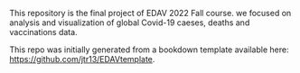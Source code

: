 This repository is the final project of EDAV 2022 Fall course.
we focused on analysis and visualization of global Covid-19 caeses, deaths and vaccinations data.


This repo was initially generated from a bookdown template available here: https://github.com/jtr13/EDAVtemplate.
